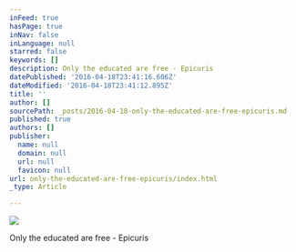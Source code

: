 ```yaml
---
inFeed: true
hasPage: true
inNav: false
inLanguage: null
starred: false
keywords: []
description: Only the educated are free - Epicuris
datePublished: '2016-04-18T23:41:16.606Z'
dateModified: '2016-04-18T23:41:12.895Z'
title: ''
author: []
sourcePath: _posts/2016-04-18-only-the-educated-are-free-epicuris.md
published: true
authors: []
publisher:
  name: null
  domain: null
  url: null
  favicon: null
url: only-the-educated-are-free-epicuris/index.html
_type: Article

---
```

![](https://the-grid-user-content.s3-us-west-2.amazonaws.com/309931bd-c8dc-4284-b91e-83b434fdd847.jpg)

Only the educated are free - Epicuris